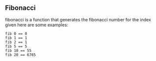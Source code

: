 ## Fibonacci

fibonacci is a function that generates the fibonacci number for the index given
here are some examples:

    fib 0 == 0
    fib 1 == 1
    fib 2 == 1
    fib 5 == 5
    fib 10 == 55
    fib 20 == 6765
